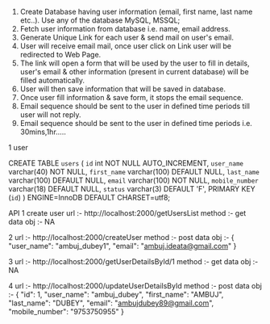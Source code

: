 1) Create Database having user information (email, first name, last name etc..). Use any of the
database MySQL, MSSQL;
2) Fetch user information from database i.e. name, email address.
3) Generate Unique Link for each user &amp; send mail on user&#39;s email.
4) User will receive email mail, once user click on Link user will be redirected to Web Page.
5) The link will open a form that will be used by the user to fill in details, user&#39;s email &amp; other
information (present in current database) will be filled automatically.
6) User will then save information that will be saved in database.
7) Once user fill information &amp; save form, it stops the email sequence.
8) Email sequence should be sent to the user in defined time periods till user will not reply.
9) Email sequence should be sent to the user in defined time periods i.e. 30mins,1hr.....



1 user

CREATE TABLE `users` (
  `id` int NOT NULL AUTO_INCREMENT,
  `user_name` varchar(40) NOT NULL,
  `first_name` varchar(100) DEFAULT NULL,
  `last_name` varchar(100) DEFAULT NULL,
  `email` varchar(100) NOT NULL,
  `mobile_number` varchar(18) DEFAULT NULL,
  `status` varchar(3) DEFAULT 'F',
  PRIMARY KEY (`id`)
) ENGINE=InnoDB DEFAULT CHARSET=utf8;


API 
1 create user
url :- http://localhost:2000/getUsersList
method :- get
data obj :- NA

2 
url :- http://localhost:2000/createUser
method :- post
data obj :- {
    "user_name": "ambuj_dubey1",
    "email": "ambuj.ideata@gmail.com"
}


3 
url :- http://localhost:2000/getUserDetailsById/1
method :- get
data obj :- NA


4 
url :- http://localhost:2000/updateUserDetailsById
method :- post
data obj :- {
    "id": 1,
    "user_name": "ambuj_dubey",
    "first_name": "AMBUJ",
    "last_name": "DUBEY",
    "email": "ambujdubey89@gmail.com",
    "mobile_number": "9753750955"
}